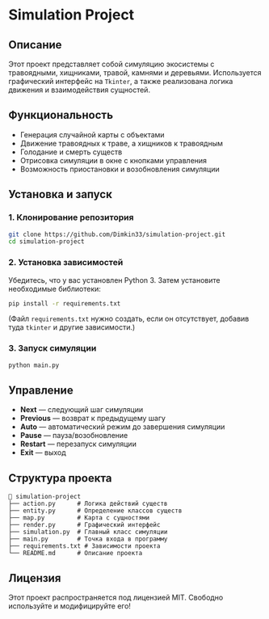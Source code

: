 # Simulation Project

## Описание

Этот проект представляет собой симуляцию экосистемы с травоядными, хищниками, травой, камнями и деревьями. Используется графический интерфейс на `Tkinter`, а также реализована логика движения и взаимодействия сущностей.

## Функциональность

- Генерация случайной карты с объектами
- Движение травоядных к траве, а хищников к травоядным
- Голодание и смерть существ
- Отрисовка симуляции в окне с кнопками управления
- Возможность приостановки и возобновления симуляции

## Установка и запуск

### 1. Клонирование репозитория

```bash
git clone https://github.com/Dimkin33/simulation-project.git
cd simulation-project
```

### 2. Установка зависимостей

Убедитесь, что у вас установлен Python 3. Затем установите необходимые библиотеки:

```bash
pip install -r requirements.txt
```

(Файл `requirements.txt` нужно создать, если он отсутствует, добавив туда `tkinter` и другие зависимости.)

### 3. Запуск симуляции

```bash
python main.py
```

## Управление

- **Next** — следующий шаг симуляции
- **Previous** — возврат к предыдущему шагу
- **Auto** — автоматический режим до завершения симуляции
- **Pause** — пауза/возобновление
- **Restart** — перезапуск симуляции
- **Exit** — выход

## Структура проекта

```
📂 simulation-project
├── action.py      # Логика действий существ
├── entity.py      # Определение классов существ
├── map.py         # Карта с сущностями
├── render.py      # Графический интерфейс
├── simulation.py  # Главный класс симуляции
├── main.py        # Точка входа в программу
├── requirements.txt # Зависимости проекта
└── README.md      # Описание проекта
```

## Лицензия

Этот проект распространяется под лицензией MIT. Свободно используйте и модифицируйте его!

